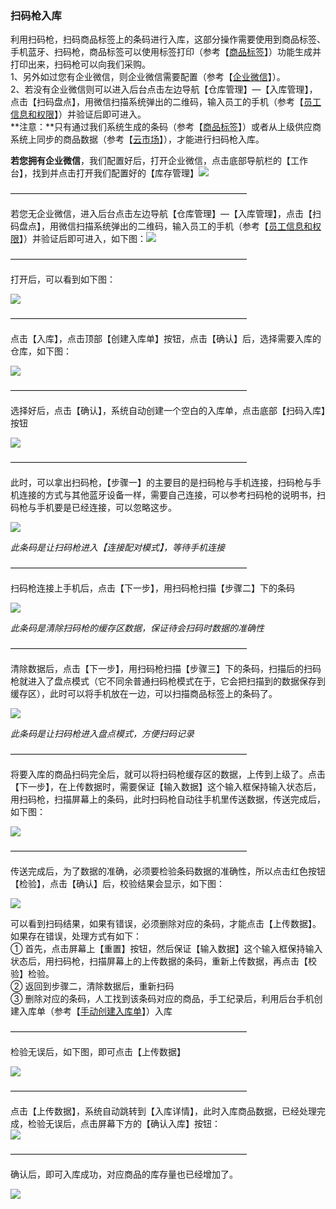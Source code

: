 ### 扫码枪入库

利用扫码枪，扫码商品标签上的条码进行入库，这部分操作需要使用到商品标签、手机蓝牙、扫码枪，商品标签可以使用标签打印（参考【[商品标签](/标签/shang-pin-biao-qian.md)】）功能生成并打印出来，扫码枪可以向我们采购。  
1、另外如过您有企业微信，则企业微信需要配置（参考【[企业微信](/wei-xin-he-qi-ye-wei-xin.md)】）。  
2、若没有企业微信则可以进入后台点击左边导航【仓库管理】—【入库管理】，点击【扫码盘点】，用微信扫描系统弹出的二维码，输入员工的手机（参考【[员工信息和权限](/员工信息.md)】）并验证后即可进入。  
**注意：**只有通过我们系统生成的条码（参考【[商品标签](/标签/shang-pin-biao-qian.md)】）或者从上级供应商系统上同步的商品数据（参考【[云市场](/yun-shi-chang.md)】），才能进行扫码枪入库。

**若您拥有企业微信**，我们配置好后，打开企业微信，点击底部导航栏的【工作台】，找到并点击打开我们配置好的【库存管理】![](/assets/smqrk-1.png)

———————————————————————————

若您无企业微信，进入后台点击左边导航【仓库管理】—【入库管理】，点击【扫码盘点】，用微信扫描系统弹出的二维码，输入员工的手机（参考【[员工信息和权限](/员工信息.md)】）并验证后即可进入，如下图：![](/assets/kcgl-rkd-12.png)

———————————————————————————

打开后，可以看到如下图：

![](/assets/smqrk-2.png)

———————————————————————————

点击【入库】，点击顶部【创建入库单】按钮，点击【确认】后，选择需要入库的仓库，如下图：

![](/assets/smqrk-3.png)

———————————————————————————

选择好后，点击【确认】，系统自动创建一个空白的入库单，点击底部【扫码入库】按钮

![](/assets/smqrk-4.png)

———————————————————————————

此时，可以拿出扫码枪，【步骤一】的主要目的是扫码枪与手机连接，扫码枪与手机连接的方式与其他蓝牙设备一样，需要自己连接，可以参考扫码枪的说明书，扫码枪与手机要是已经连接，可以忽略这步。

![](/assets/smqrk-5.png)

_此条码是让扫码枪进入【连接配对模式】，等待手机连接_

———————————————————————————

扫码枪连接上手机后，点击【下一步】，用扫码枪扫描【步骤二】下的条码

![](/assets/smqrk-6.png)

_此条码是清除扫码枪的缓存区数据，保证待会扫码时数据的准确性_

———————————————————————————

清除数据后，点击【下一步】，用扫码枪扫描【步骤三】下的条码，扫描后的扫码枪就进入了盘点模式（它不同余普通扫码枪模式在于，它会把扫描到的数据保存到缓存区），此时可以将手机放在一边，可以扫描商品标签上的条码了。

![](/assets/smqrk-7.png)

_此条码是让扫码枪进入盘点模式，方便扫码记录_

———————————————————————————

将要入库的商品扫码完全后，就可以将扫码枪缓存区的数据，上传到上级了。点击【下一步】，在上传数据时，需要保证【输入数据】这个输入框保持输入状态后，用扫码枪，扫描屏幕上的条码，此时扫码枪自动往手机里传送数据，传送完成后，如下图：

![](/assets/smqrk-8.png)

———————————————————————————

传送完成后，为了数据的准确，必须要检验条码数据的准确性，所以点击红色按钮【检验】，点击【确认】后，校验结果会显示，如下图：

![](/assets/smqrk-9.png)

可以看到扫码结果，如果有错误，必须删除对应的条码，才能点击【上传数据】。如果存在错误，处理方式有如下：  
① 首先，点击屏幕上【重置】按钮，然后保证【输入数据】这个输入框保持输入状态后，用扫码枪，扫描屏幕上的上传数据的条码，重新上传数据，再点击【校验】检验。  
② 返回到步骤二，清除数据后，重新扫码  
③ 删除对应的条码，人工找到该条码对应的商品，手工纪录后，利用后台手机创建入库单（参考【[手动创建入库单](#)】）入库

———————————————————————————

检验无误后，如下图，即可点击【上传数据】

![](/assets/smqrk-10.png)

———————————————————————————

点击【上传数据】，系统自动跳转到【入库详情】，此时入库商品数据，已经处理完成，检验无误后，点击屏幕下方的【确认入库】按钮：  
![](/assets/smqrk-12.png)

———————————————————————————

确认后，即可入库成功，对应商品的库存量也已经增加了。

![](/assets/smqrk-14.png)

